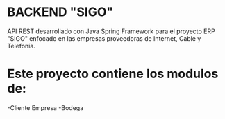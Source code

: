 # BACKEND "SIGO"

API REST desarrollado con Java Spring Framework para el proyecto ERP "SIGO" enfocado en las empresas proveedoras de Internet, Cable y Telefonía.

# Este proyecto contiene los modulos de:

-Cliente Empresa
-Bodega
